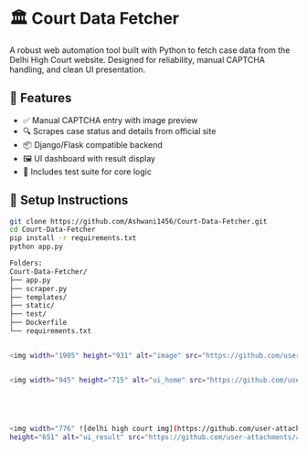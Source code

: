 # 🏛️ Court Data Fetcher

A robust web automation tool built with Python to fetch case data from the Delhi High Court website. Designed for reliability, manual CAPTCHA handling, and clean UI presentation.

## 🔧 Features
- ✅ Manual CAPTCHA entry with image preview
- 🔍 Scrapes case status and details from official site
- 📦 Django/Flask compatible backend
- 🖼️ UI dashboard with result display
- 🧪 Includes test suite for core logic

## 🚀 Setup Instructions

```bash
git clone https://github.com/Ashwani1456/Court-Data-Fetcher.git
cd Court-Data-Fetcher
pip install -r requirements.txt
python app.py

Folders:
Court-Data-Fetcher/
├── app.py
├── scraper.py
├── templates/
├── static/
├── test/
├── Dockerfile
└── requirements.txt


<img width="1905" height="931" alt="image" src="https://github.com/user-attachments/assets/9757aaaa-a34f-497c-8a12-20e25e0d738c" />


<img width="945" height="715" alt="ui_home" src="https://github.com/user-attachments/assets/b3c9aeaf-a376-400c-b711-e36f3457dca7" />





<img width="776" ![delhi high court img](https://github.com/user-attachments/assets/52e1bce0-c47e-4302-b912-a677396aca1f)
height="651" alt="ui_result" src="https://github.com/user-attachments/assets/86ea89d7-d0e1-4aa8-bedc-8c2389cd370f" />
















